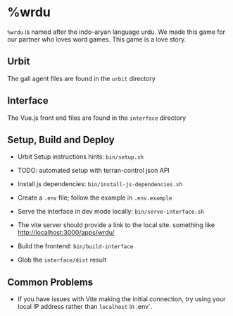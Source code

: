 # %wrdu

`%wrdu` is named after the indo-aryan language urdu.
We made this game for our partner who loves word games.
This game is a love story.

## Urbit

The gall agent files are found in the `urbit` directory

## Interface

The Vue.js front end files are found in the `interface` directory

## Setup, Build and Deploy

- Urbit Setup instructions hints: `bin/setup.sh`
- TODO: automated setup with terran-control json API
- Install js dependencies: `bin/install-js-dependencies.sh`
- Create a `.env` file; follow the example in `.env.example`
- Serve the interface in dev mode locally: `bin/serve-interface.sh`
- The vite server should provide a link to the local site. something like
[http://localhost:3000/apps/wrdu/](http://localhost:3000/apps/wrdu/)

- Build the frontend: `bin/build-interface`
- Glob the `interface/dist` result

## Common Problems

- If you have issues with Vite making the initial connection, try using your
local IP address rather than `localhost` in .env`.
